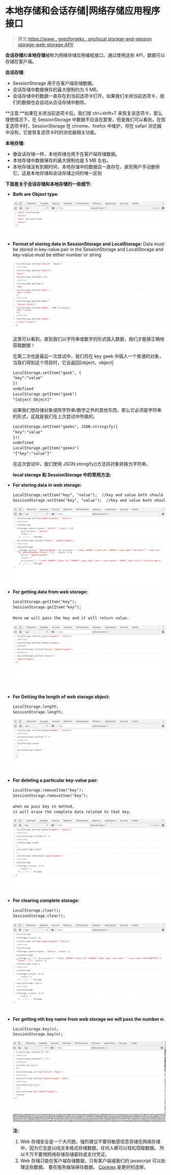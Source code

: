 # 本地存储和会话存储|网络存储应用程序接口

> 原文:[https://www . geesforgeks . org/local storage-and-session storage-web-storage-API/](https://www.geeksforgeeks.org/localstorage-and-sessionstorage-web-storage-apis/)

**会话存储**和**本地存储**被称为网络存储应用编程接口。通过使用这些 API，数据可以存储在客户端。

**会话存储:**

*   SessionStorage 用于在客户端存储数据。
*   会话存储中数据保存的最大限制约为 5 MB。
*   会话存储中的数据一直存在到当前选项卡打开。如果我们关闭当前选项卡，我们的数据也会自动从会话存储中删除。

**注意:**如果在关闭当前选项卡后，我们按 ctrl+shift+T 来恢复该选项卡，那么理想情况下，在 SessionStorage 中数据不应该在那里，但是我们可以看到，在恢复选项卡时，SessionStorage 在 chrome、firefox 中维护，但在 safari 浏览器中没有。它是恢复选项卡时的浏览器相关功能。

**本地存储:**

*   像会话存储一样，本地存储也用于在客户端存储数据。
*   本地存储中数据保存的最大限制也是 5 MB 左右。
*   本地存储没有到期时间，本地存储中的数据会一直存在，直到用户手动删除它。这是本地存储和会话存储之间的唯一区别

**下面是关于会话存储和本地存储的一些细节:**

*   **Both are Object type**:

    ![](img/2eeb61ffa9d981ee73944bd9ec2f4a57.png)

*   **Format of storing data in SessionStorage and LocalStorage:** Data must be stored in key-value pair in the SessionStorage and LocalStorage and key-value must be either number or string

    ![](img/dc7e8e131bc92ea81db43a86c98c3f38.png)

    这里可以看到，直到我们以字符串或数字的形式插入数据，我们才能够正确地获取数据！

    在第二次也是最后一次尝试中，我们将在 key geek 中插入一个普通的对象，当我们得到这个项目时，它会返回[object，object]

    ```html
    LocalStorage.setItem("geek", {
    "key":"value"
    })
    undefined
    LocalStorage.getItem("geek")
    "[object Object]"

    ```

    如果我们想存储对象或除字符串/数字之外的其他东西，那么它必须是字符串的形式，这就是我们在上次尝试中所做的。

    ```html
    LocalStorage.setItem("geeks", JSON.stringify({
    "key":"value"
    }))
    undefined
    LocalStorage.getItem("geeks")
    "{"key":"value"}"

    ```

    在这次尝试中，我们使用 JSON.stringify()方法将对象转换为字符串。

    **local storage 和 SessionStorage 中的常用方法:**

*   **For storing data in web storage:**

    ```html
    LocalStorage.setItem("key", "value");  //key and value both should be string or number;
    SessionStorage.setItem("key", "value");  //key and value both should be string or number;

    ```

    ![](img/1996acad1aeb2ca3320c5fffd46aca51.png)

*   **For getting data from web storage:**

    ```html
    LocalStorage.getItem("key");
    SessionStorage.getItem("key");

    Here we will pass the key and it will return value.

    ```

    ![](img/fbc8347001e7f47e5fb6e9fc98586d84.png)

*   **For Getting the length of web storage object:**

    ```html
    LocalStorage.length; 
    SessionStorage.length;

    ```

    ![](img/e207d5c4c37f4ed7cb16bcf17d1a96e2.png)

*   **For deleting a particular key-value pair:**

    ```html
    LocalStorage.removeItem("key");
    SessionStorage.removeItem("key");

    when we pass key in method,
    it will erase the complete data related to that key.

    ```

    ![](img/9a0075d540a7a44cc2aafa5290a9abad.png)

*   **For clearing complete storage:**

    ```html
    LocalStorage.clear();
    SessionStorage.clear();

    ```

    ![](img/a94ade760ead8ecbd4becff40ae9272a.png)

*   **For getting nth key name from web storage we will pass the number n:**

    ```html
    LocalStorage.key(n);
    SessionStorage.key(n);

    ```

    ![](img/a788fb17d0144cae8aae706a24354780.png)

    **注:**

    1.  Web 存储安全是一个大问题。强烈建议不要将敏感信息存储在网络存储中，因为它总是以纯文本格式存储数据，任何人都可以轻松窃取数据。
        所以千万不要用网络存储存储密码或支付凭证。
    2.  Web 存储只能在客户端存储数据，只有客户端或我们的 javascript 可以处理这些数据。
        要在服务器端保存数据， [Cookies](https://www.geeksforgeeks.org/cookies-used-website/) 是更好的选择。
